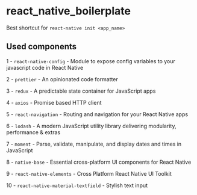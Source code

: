 # react_native_boilerplate
Best shortcut for `react-native init <app_name>`

## Used components
1 - `react-native-config` - Module to expose config variables to your javascript code in React Native	

2 - `prettier` - An opinionated code formatter

3 - `redux` - A predictable state container for JavaScript apps

4 - `axios` - Promise based HTTP client

5 - `react-navigation` - Routing and navigation for your React Native apps

6 - `lodash` - A modern JavaScript utility library delivering modularity, performance & extras

7 - `moment` - Parse, validate, manipulate, and display dates and times in JavaScript

8 - `native-base` - Essential cross-platform UI components for React Native

9 - `react-native-elements` - Cross Platform React Native UI Toolkit

10 - `react-native-material-textfield` - Stylish text input

